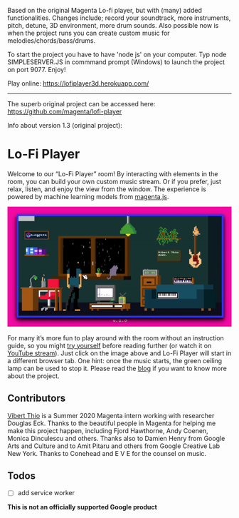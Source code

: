 Based on the original Magenta Lo-fi player, but with (many) added functionalities.
Changes include; record your soundtrack, more instruments, pitch, detune, 3D environment, more drum sounds.
Also possible now is when the project runs you can create custom music for melodies/chords/bass/drums.

To start the project you have to have 'node js' on your computer. Typ node SIMPLESERVER.JS in commmand prompt (Windows) to launch the project on port 9077. Enjoy! 

Play online: https://lofiplayer3d.herokuapp.com/


--------------------------------------------------------------------------------------------------------------------------------------------------------------------
The superb original project can be accessed here: https://github.com/magenta/lofi-player

Info about version 1.3 (original project):



# Lo-Fi Player

Welcome to our “Lo-Fi Player” room! By interacting with elements in the room, you can build your own custom music stream. Or if you prefer, just relax, listen, and enjoy the view from the window. The experience is powered by machine learning models from [magenta.js](https://github.com/magenta/magenta-js).

![](./assets/screenshots/demo_short.gif)

For many it’s more fun to play around with the room without an instruction guide, so you might [try yourself](https://magenta.github.io/lofi-player/) before reading further (or watch it on [YouTube stream](https://magenta.github.io/lofi-player/stream)). Just click on the image above and Lo-Fi Player will start in a different browser tab. One hint: once the music starts, the green ceiling lamp can be used to stop it. Please read the [blog](https://magenta.tensorflow.org/lofi-player) if you want to know more about the project.

## Contributors
[Vibert Thio](https://vibertthio.com/portfolio/) is a Summer 2020 Magenta intern working with researcher Douglas Eck. Thanks to the beautiful people in Magenta for helping me make this project happen, including Fjord Hawthorne, Andy Coenen, Monica Dinculescu and others. Thanks also to Damien Henry from Google Arts and Culture and to Amit Pitaru and others from Google Creative Lab New York. Thanks to Conehead and E V E for the counsel on music.

## Todos
- [ ] add service worker


**This is not an officially supported Google product**
